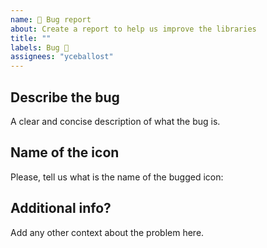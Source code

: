 ```yaml
---
name: 🐛 Bug report
about: Create a report to help us improve the libraries
title: ""
labels: Bug 🐞
assignees: "yceballost"
---
```


<!-- _English or Spanish is ok._ -->

## Describe the bug
A clear and concise description of what the bug is.

## Name of the icon
Please, tell us what is the name of the bugged icon:

## Additional info?
Add any other context about the problem here.
